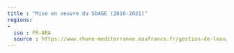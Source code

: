 ```yaml
---
title : "Mise en oeuvre du SDAGE (2016-2021)"
regions:
-
  iso : FR-ARA
  source : https://www.rhone-mediterranee.eaufrance.fr/gestion-de-leau/sdage-2016-2021-en-vigueur/documents-dappui-pour-la-mise-en-oeuvre-du-sdage-2016
---
```

